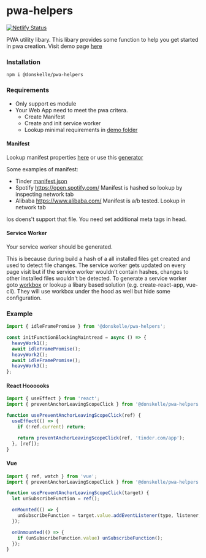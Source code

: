# pwa-helpers

[![Netlify Status](https://api.netlify.com/api/v1/badges/5fa67289-f59c-429d-9029-dd220266c629/deploy-status)](https://app.netlify.com/sites/pwa-helper-demo/deploys)

PWA utility libary. This libary provides some function to help you get started in pwa creation. Visit demo page [here](https://pwa-helper.netlify.app)

### Installation

```
npm i @donskelle/pwa-helpers
```

### Requirements

- Only support es module
- Your Web App need to meet the pwa critera.
  - Create Manifest
  - Create and init service worker
  - Lookup minimal requirements in [demo folder](https://github.com/Donskelle/pwa-helpers/tree/master/demo)

#### Manifest

Lookup manifest properties [here](https://developer.mozilla.org/en-US/docs/Web/Manifest) or use this [generator](https://app-manifest.firebaseapp.com/)

Some examples of manifest:

- Tinder [manifest.json](https://tinder.com/manifest.json)
- Spotify https://open.spotify.com/ Manifest is hashed so lookup by inspecting network tab
- Alibaba https://www.alibaba.com/ Manifest is a/b tested. Lookup in network tab

Ios doens't support that file. You need set additional meta tags in head.

#### Service Worker

Your service worker should be generated.

This is because during build a hash of a all installed files get created and used to detect file changes.
The service worker gets updated on every page visit but if the service worker wouldn't contain hashes, changes to other installed files wouldn't be detected.
To generate a service worker goto [workbox](https://developers.google.com/web/tools/workbox) or lookup a libary based solution (e.g. create-react-app, vue-cli).
They will use workbox under the hood as well but hide some configuration.

### Example

```javascript
import { idleFramePromise } from '@donskelle/pwa-helpers';

const initFunctionBlockingMaintread = async () => {
  heavyWork1();
  await idleFramePromise();
  heavyWork2();
  await idleFramePromise();
  heavyWork3();
};
```

#### React Hoooooks

```javascript
import { useEffect } from 'react';
import { preventAnchorLeavingScopeClick } from '@donskelle/pwa-helpers';

function usePreventAnchorLeavingScopeClick(ref) {
  useEffect(() => {
    if (!ref.current) return;

    return preventAnchorLeavingScopeClick(ref, 'tinder.com/app');
  }, [ref]);
}
```

#### Vue

```javascript
import { ref, watch } from 'vue';
import { preventAnchorLeavingScopeClick } from '@donskelle/pwa-helpers';

function usePreventAnchorLeavingScopeClick(target) {
  let unSubscribeFunction = ref();

  onMounted(() => {
    unSubscribeFunction = target.value.addEventListener(type, listener, options);
  });

  onUnmounted(() => {
    if (unSubscribeFunction.value) unSubscribeFunction();
  });
}
```
